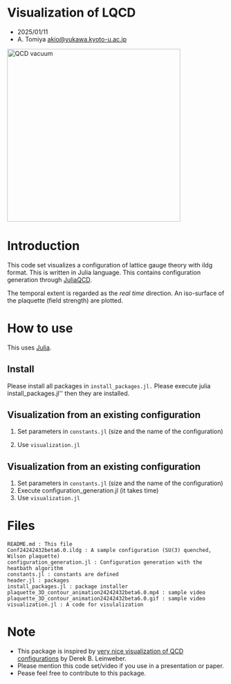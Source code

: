 # Visualization of LQCD

- 2025/01/11
- A. Tomiya akio@yukawa.kyoto-u.ac.jp 



<img src="plaquette_3D_contour_animation24242432beta6.0.gif" alt="QCD vacuum" width="400">



# Introduction

This code set visualizes a configuration of lattice gauge theory with ildg format. This is written in Julia language. This contains configuration generation through [JuliaQCD](https://github.com/JuliaQCD).

The temporal extent is regarded as the *real time* direction. An iso-surface of the plaquette (field strength) are plotted.



# How to use

This uses [Julia](https://julialang.org/downloads/).

## Install
Please install all packages in ``install_packages.jl.``
Please execute julia install_packages.jl'' then they are installed.



## Visualization from an existing configuration

1. Set parameters in ``constants.jl`` (size and the name of the configuration)

2. Use ``visualization.jl``

   

## Visualization from an existing configuration

1. Set parameters in ``constants.jl`` (size and the name of the configuration)
2. Execute configuration_generation.jl (it takes time)
3. Use ``visualization.jl``



# Files

```
README.md : This file 
Conf24242432beta6.0.ildg : A sample configuration (SU(3) quenched, Wilson plaquette)
configuration_generation.jl : Configuration generation with the heatbath algorithm
constants.jl : constants are defined
header.jl : packages 
install_packages.jl : package installer
plaquette_3D_contour_animation24242432beta6.0.mp4 : sample video
plaquette_3D_contour_animation24242432beta6.0.gif : sample video
visualization.jl : A code for visulalization
```



# Note

- This package is inspired by [very nice visualization of QCD configurations](http://www.physics.adelaide.edu.au/theory/staff/leinweber/VisualQCD/Nobel/) by Derek B. Leinweber.
- Please mention this code set/video if you use in a presentation or paper.
- Pease feel free to contribute to this package.

